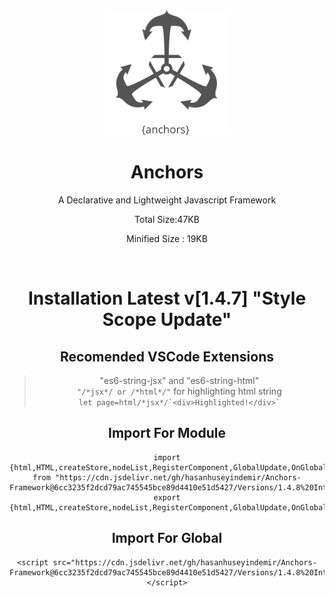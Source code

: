 <div align="center">


<img width="200px" src="https://github.com/HasanHuseyinDemir/Anchors-Framework/blob/master/Images/Anchors.png">
<h1 align="center">Anchors</h1>
<p align="center">A Declarative and Lightweight Javascript Framework</p>
<p>Total Size:47KB</p>
<p>Minified Size : 19KB</p>
<br>

# Installation Latest v[1.4.7] "Style Scope Update" 

## Recomended VSCode Extensions
> "es6-string-jsx" and "es6-string-html"<br>
```"/*jsx*/ or /*html*/"``` for highlighting html string<br>
``` let page=html/*jsx*/`<div>Highlighted!</div>` ```

## Import For Module
```
import {html,HTML,createStore,nodeList,RegisterComponent,GlobalUpdate,OnGlobalUpdate,For} from "https://cdn.jsdelivr.net/gh/hasanhuseyindemir/Anchors-Framework@6cc3235f2dcd79ac745545bce89d4410e51d5427/Versions/1.4.8%20Interactivity%20Update/unmountFix/anchors.min.mjs"
export {html,HTML,createStore,nodeList,RegisterComponent,GlobalUpdate,OnGlobalUpdate,For}
```

## Import For Global 
```
<script src="https://cdn.jsdelivr.net/gh/hasanhuseyindemir/Anchors-Framework@6cc3235f2dcd79ac745545bce89d4410e51d5427/Versions/1.4.8%20Interactivity%20Update/unmountFix/anchors.min.js"></script>
```



